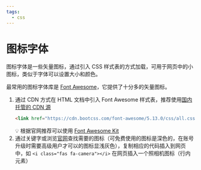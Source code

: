 ```yaml
---
tags:
  - css
---
```


# 图标字体
图标字体是一些矢量图标，通过引入 CSS 样式表的方式加载，可用于网页中的小图标，类似于字体可以设置大小和颜色。

最常用的图标字体库是 [Font Awesome](https://fontawesome.com/)，它提供了十分多的矢量图标。

1. 通过 CDN 方式在 HTML 文档中引入 Font Awesome 样式表，推荐使用[国内托管的 CDN 源](https://www.bootcdn.cn/font-awesome/)
    ```html
    <link href="https://cdn.bootcss.com/font-awesome/5.13.0/css/all.css" rel="stylesheet">
    ```
    :bulb: 根据官网推荐可以使用 [Font Awesome Kit](https://fontawesome.com/kits)
2. 通过关键字或浏览[官网](https://fontawesome.com/icons?from=io)查找需要的图标（可免费使用的图标是深色的，在账号升级时需要高级用户才可以的图标显浅灰色），复制相应的代码插入到网页中，如 `<i class="fas fa-camera"></i>` 在网页插入一个照相机图标（行内元素）